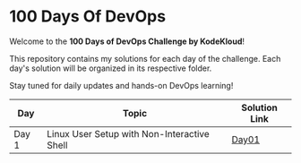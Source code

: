 # 100 Days Of DevOps

Welcome to the **100 Days of DevOps Challenge by KodeKloud**!

This repository contains my solutions for each day of the challenge. Each day's solution will be organized in its respective folder.

Stay tuned for daily updates and hands-on DevOps learning!

| Day   | Topic                                       | Solution Link  |
| ----- | ------------------------------------------- | -------------- |
| Day 1 | Linux User Setup with Non-Interactive Shell | [Day01](Day01) |
